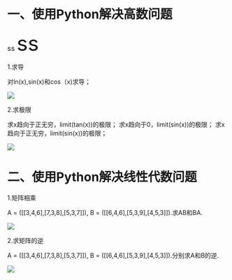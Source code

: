 # 一、使用Python解决高数问题

<font size = "3"> ss </font>
<font size = "10">ss </font>

1.求导

对ln(x),sin(x)和cos（x)求导；

![](https://ws1.sinaimg.cn/large/007psiIqgy1fxfvy3gzwlj30tz075jrk.jpg)

2.求极限

求x趋向于正无穷，limit(tan(x))的极限；
求x趋向于0，limit(sin(x))的极限；
求x趋向于正无穷，limit(sin(x))的极限；

![](https://ws1.sinaimg.cn/large/007psiIqgy1fxfvy6h79bj30tz066jrl.jpg)

# 二、使用Python解决线性代数问题

1.矩阵相乘

A = ([[3,4,6],[7,3,8],[5,3,7]]), B = ([[6,4,6],[5,3,9],[4,5,3]]).求AB和BA.

![](https://ws1.sinaimg.cn/large/007psiIqgy1fxfwtvthq1j30u20ac3yy.jpg)

2.求矩阵的逆

A = ([[3,4,6],[7,3,8],[5,3,7]]), B = ([[6,4,6],[5,3,9],[4,5,3]]).分别求A和B的逆.

![](https://ws1.sinaimg.cn/large/007psiIqgy1fxfx284uowj30u107lq39.jpg)